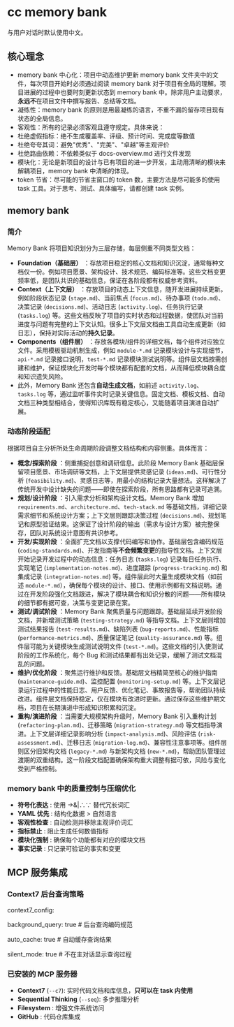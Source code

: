 # cc memory bank

与用户对话时默认使用中文。

## 核心理念

- memory bank 中心化：项目中动态维护更新 memory bank 文件夹中的文件，每次项目开始时必须通过阅读 memory bank 对于项目有全局的理解。项目进展的过程中也要时刻更新状态到 memory bank 中。除非用户主动要求，**永远不**在项目文件中撰写报告、总结等文档。
- 凝练性：memory bank 的原则是用最凝练的语言，不重不漏的留存项目现有状态的全局信息。
- 客观性：所有的记录必须客观且遵守规定。具体来说：
- 杜绝虚假指标：绝不生成覆盖率、评级、预计时间、完成度等数值
- 杜绝夸夸其词：避免"优秀"、"完美"、"卓越"等主观评价
- 杜绝路由依赖：不依赖类似于 docs-overview.md 进行文件发现
- 模块化：无论是新项目的设计与已有项目的进一步开发，主动用清晰的模块来解耦项目，memory bank 中清晰的体现。
- token 节省：尽可能的节省主窗口的 token 数，主要方法是尽可能多的使用 task 工具。对于思考、测试、具体编写，请都创建 task 实例。

## memory bank

### 简介

Memory Bank 将项目知识划分为三层存储，每层侧重不同类型文档：

- **Foundation（基础层）** ：存放项目稳定的核心文档和知识沉淀，通常每种文档仅一份。例如项目愿景、架构设计、技术规范、编码标准等。这些文档变更频率低，是团队共识的基础信息，保证在各阶段都有权威参考资料。
- **Context（上下文层）** ：存放项目的动态上下文信息，随开发进展持续更新。例如阶段状态记录 (`stage.md`)、当前焦点 (`focus.md`)、待办事项 (`todo.md`)、决策记录 (`decisions.md`)、活动日志 (`activity.log`)、任务执行记录 (`tasks.log`) 等。这些文档反映了项目的实时状态和过程数据，使团队对当前进度与问题有完整的上下文认知。很多上下文层文档由工具自动生成更新（如日志），保持对实际活动的**持久记录**。
- **Components（组件层）** ：存放各模块/组件的详细文档，每个组件对应独立文件。采用模板驱动机制生成，例如 `module-*.md` 记录模块设计与实现细节，`api-*.md` 记录接口说明，`test-*.md` 记录模块测试说明等。组件层文档按需创建和维护，保证模块化开发时每个模块都有配套的文档，从而降低模块耦合度和知识遗失风险。
- 此外，Memory Bank 还包含**自动生成文档**，如前述 `activity.log`、`tasks.log` 等，通过监听事件实时记录关键信息。固定文档、模板文档、自动文档三种类型相结合，使得知识库既有稳定核心，又能随着项目演进自动扩展。

### 动态阶段适配

根据项目自主分析所处生命周期阶段调整文档结构和内容侧重。具体而言：

- **概念/探索阶段** ：侧重捕捉创意和调研信息。此阶段 Memory Bank 基础层保留项目愿景、市场调研等文档，上下文层提供灵感记录 (`ideas.md`)、可行性分析 (`feasibility.md`)、灵感日志等，用最小的结构记录大量想法。这样解决了传统开发中设计缺失的问题——即使在探索阶段，所有思路都有记录可追溯。
- **规划/设计阶段** ：引入需求分析和架构设计文档。Memory Bank 增加 `requirements.md`、`architecture.md`、`tech-stack.md` 等基础文档，详细记录需求细节和系统设计方案；上下文层则跟踪决策过程 (`decisions.md`)、规划笔记和原型验证结果。这保证了设计阶段的输出（需求与设计方案）被完整保存，团队对系统设计意图有共识参考。
- **开发/实现阶段** ：全面扩充文档以支撑代码编写和协作。基础层包含编码规范 (`coding-standards.md`)、开发指南等**不会频繁变更**的指导性文档。上下文层开始记录开发过程中的动态信息：任务日志 (`tasks.log`) 记录每日任务执行、实现笔记 (`implementation-notes.md`)、进度跟踪 (`progress-tracking.md`) 和集成记录 (`integration-notes.md`) 等。组件层此时大量生成模块文档（如前述 `module-*.md`），确保每个模块的设计、接口、使用示例都有文档说明。通过在开发阶段强化文档跟进，解决了模块耦合和知识分散的问题——所有模块的细节都有据可查，决策与变更记录在案。
- **测试/调试阶段** ：Memory Bank 聚焦质量与问题跟踪。基础层延续开发阶段文档，并新增测试策略 (`testing-strategy.md`) 等指导文档。上下文层则增加测试结果报告 (`test-results.md`)、缺陷列表 (`bug-reports.md`)、性能指标 (`performance-metrics.md`)、质量保证笔记 (`quality-assurance.md`) 等。组件层可能为关键模块生成测试说明文件 (`test-*.md`)。这些文档的引入使测试阶段的工作系统化，每个 Bug 和测试结果都有出处记录，缓解了测试文档混乱的问题。
- **维护/优化阶段** ：聚焦运行维护和反馈。基础层文档精简至核心的维护指南 (`maintenance-guide.md`)、监控配置 (`monitoring-setup.md`) 等。上下文层记录运行过程中的性能日志、用户反馈、优化笔记、事故报告等，帮助团队持续改进。组件层文档保持稳定，仅在模块有改进时更新。通过保存这些维护期文档，项目在长期演进中形成知识积累和沉淀。
- **重构/演进阶段** ：当需要大规模架构升级时，Memory Bank 引入重构计划 (`refactoring-plan.md`)、迁移策略 (`migration-strategy.md`) 等文档指导演进。上下文层详细记录影响分析 (`impact-analysis.md`)、风险评估 (`risk-assessment.md`)、迁移日志 (`migration-log.md`)、兼容性注意事项等。组件层则区分旧架构文档 (`legacy-*.md`) 与新架构文档 (`new-*.md`)，帮助团队管理过渡期的双重结构。这一阶段文档配置确保架构重大调整有据可依，风险与变化受到严格控制。

### memory bank 中的质量控制与压缩优化

- **符号化表达** : 使用 →&|∴∵ 替代冗长词汇
- **YAML 优先** : 结构化数据 > 自然语言
- **客观性检查** : 自动检测并移除主观评价词汇
- **指标禁止** : 阻止生成任何数值指标
- **模块化强制** : 确保每个功能都有对应的模块文档
- **事实记录** : 只记录可验证的事实和变更

## MCP 服务集成

### Context7 后台查询策略

context7_config:

background_query: true # 后台查询编码规范

auto_cache: true # 自动缓存查询结果

silent_mode: true # 不在主对话显示查询过程

### 已安装的 MCP 服务器

- **Context7** (`--c7`): 实时代码文档和库信息，**只可以在 task 内使用**
- **Sequential Thinking** (`--seq`): 多步推理分析
- **Filesystem** : 增强文件系统访问
- **GitHub** : 代码仓库集成

